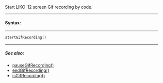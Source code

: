 Start LIKO-12 screen Gif recording by code.

---

#### Syntax:

---

```lua
startGifRecording()
```

---

##### See also:

* [pauseGifRecording()](pauseGifRecording.md)
* [endGifRecording()](endGifRecording.md)
* [isGifRecording()](isGifRecording.md)